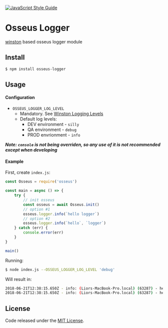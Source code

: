 [![JavaScript Style Guide](https://cdn.rawgit.com/standard/standard/master/badge.svg)](https://github.com/standard/standard)

# Osseus Logger

[winston](https://github.com/winstonjs/winston) based osseus logger module

## Install
```bash
$ npm install osseus-logger
```

## Usage

#### Configuration
* `OSSEUS_LOGGER_LOG_LEVEL`
	* Mandatory. See [Winston Logging Levels](https://github.com/winstonjs/winston#logging-levels)
	* Default log levels:
		* DEV environment - `silly`
		* QA environment - `debug`
		* PROD envrionment - `info`

***Note: `console` is not being overriden, so any use of it is not recommended except when developing***

#### Example
First, create `index.js`:

```javascript
const Osseus = require('osseus')

const main = async () => {
	try {
		// init osseus
		const osseus = await Osseus.init()
		// option #1
		osseus.logger.info(`hello logger`)
		// option #2
		osseus.logger.info(`hello`, `logger`)
  	} catch (err) {
		console.error(err)
  	}
}

main()

```

Running:

```bash
$ node index.js --OSSEUS_LOGGER_LOG_LEVEL 'debug'
```

Will result in:

```sh
2018-06-21T12:38:15.650Z - info: (Liors-MacBook-Pro.local) (63287) - hello logger
2018-06-21T12:38:15.650Z - info: (Liors-MacBook-Pro.local) (63287) - hello logger
```

## License
Code released under the [MIT License](https://github.com/colucom/osseus-logger/blob/master/LICENSE).
